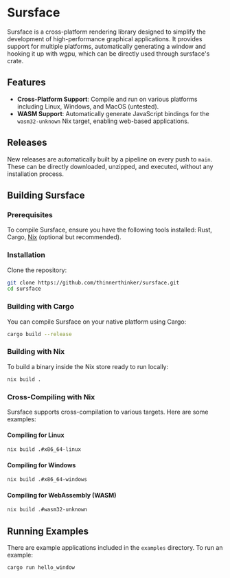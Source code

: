 # Sursface

Sursface is a cross-platform rendering library designed to simplify the development of high-performance graphical applications. It provides support for multiple platforms, automatically generating a window and hooking it up with wgpu, which can be directly used through sursface's crate.

## Features

- **Cross-Platform Support**: Compile and run on various platforms including Linux, Windows, and MacOS (untested).
- **WASM Support**: Automatically generate JavaScript bindings for the `wasm32-unknown` Nix target, enabling web-based applications.

## Releases

New releases are automatically built by a pipeline on every push to `main`. These can be directly downloaded, unzipped, and executed, without any installation process.

## Building Sursface

### Prerequisites

To compile Sursface, ensure you have the following tools installed: Rust, Cargo, [Nix](https://nixos.org/download.html) (optional but recommended).

### Installation

Clone the repository:

```sh
git clone https://github.com/thinnerthinker/sursface.git
cd sursface
```

### Building with Cargo

You can compile Sursface on your native platform using Cargo:

```sh
cargo build --release
```

### Building with Nix

To build a binary inside the Nix store ready to run locally:

```sh
nix build .
```

### Cross-Compiling with Nix

Sursface supports cross-compilation to various targets. Here are some examples:

#### Compiling for Linux

```sh
nix build .#x86_64-linux
```

#### Compiling for Windows

```sh
nix build .#x86_64-windows
```

#### Compiling for WebAssembly (WASM)

```sh
nix build .#wasm32-unknown
```

## Running Examples

There are example applications included in the `examples` directory. To run an example:

```sh
cargo run hello_window
```